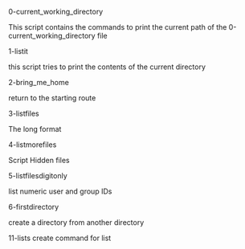 0-current_working_directory

This script contains the commands to print the current path of the 0-current_working_directory file

1-listit

this script tries to print the contents of the current directory 

2-bring_me_home

return to the starting route

3-listfiles 

The long format 

4-listmorefiles

Script Hidden files

5-listfilesdigitonly

list numeric user and group IDs

6-firstdirectory

create a directory from another directory

11-lists
create command for list
